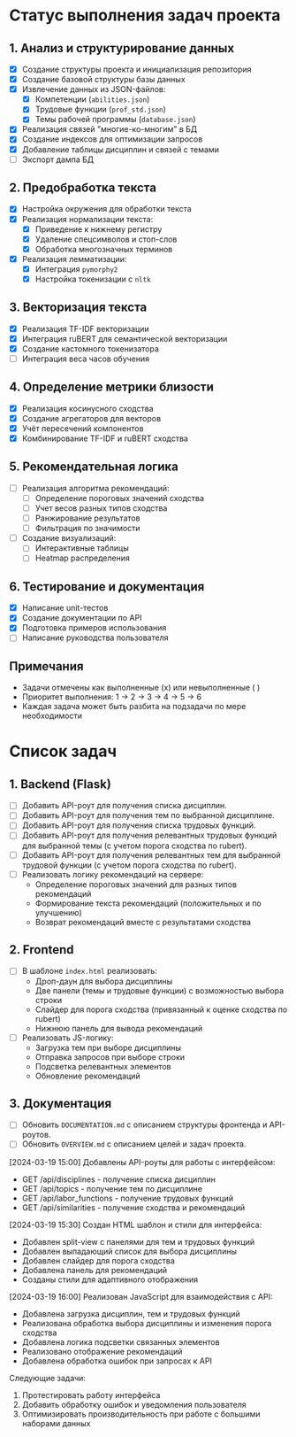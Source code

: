 # Статус выполнения задач проекта

## 1. Анализ и структурирование данных
- [x] Создание структуры проекта и инициализация репозитория
- [x] Создание базовой структуры базы данных
- [x] Извлечение данных из JSON-файлов:
  - [x] Компетенции (`abilities.json`)
  - [x] Трудовые функции (`prof_std.json`)
  - [x] Темы рабочей программы (`database.json`)
- [x] Реализация связей "многие-ко-многим" в БД
- [x] Создание индексов для оптимизации запросов
- [x] Добавление таблицы дисциплин и связей с темами
- [ ] Экспорт дампа БД

## 2. Предобработка текста
- [x] Настройка окружения для обработки текста
- [x] Реализация нормализации текста:
  - [x] Приведение к нижнему регистру
  - [x] Удаление спецсимволов и стоп-слов
  - [x] Обработка многозначных терминов
- [x] Реализация лемматизации:
  - [x] Интеграция `pymorphy2`
  - [x] Настройка токенизации с `nltk`

## 3. Векторизация текста
- [x] Реализация TF-IDF векторизации
- [x] Интеграция ruBERT для семантической векторизации
- [x] Создание кастомного токенизатора
- [ ] Интеграция веса часов обучения

## 4. Определение метрики близости
- [x] Реализация косинусного сходства
- [x] Создание агрегаторов для векторов
- [x] Учёт пересечений компонентов
- [x] Комбинирование TF-IDF и ruBERT сходства

## 5. Рекомендательная логика
- [ ] Реализация алгоритма рекомендаций:
  - [ ] Определение пороговых значений сходства
  - [ ] Учет весов разных типов сходства
  - [ ] Ранжирование результатов
  - [ ] Фильтрация по значимости
- [ ] Создание визуализаций:
  - [ ] Интерактивные таблицы
  - [ ] Heatmap распределения

## 6. Тестирование и документация
- [x] Написание unit-тестов
- [x] Создание документации по API
- [x] Подготовка примеров использования
- [ ] Написание руководства пользователя

## Примечания
- Задачи отмечены как выполненные (x) или невыполненные ( )
- Приоритет выполнения: 1 → 2 → 3 → 4 → 5 → 6
- Каждая задача может быть разбита на подзадачи по мере необходимости

# Список задач

## 1. Backend (Flask)
- [ ] Добавить API-роут для получения списка дисциплин.
- [ ] Добавить API-роут для получения тем по выбранной дисциплине.
- [ ] Добавить API-роут для получения списка трудовых функций.
- [ ] Добавить API-роут для получения релевантных трудовых функций для выбранной темы (с учетом порога сходства по rubert).
- [ ] Добавить API-роут для получения релевантных тем для выбранной трудовой функции (с учетом порога сходства по rubert).
- [ ] Реализовать логику рекомендаций на сервере:
  - Определение пороговых значений для разных типов рекомендаций
  - Формирование текста рекомендаций (положительных и по улучшению)
  - Возврат рекомендаций вместе с результатами сходства

## 2. Frontend
- [ ] В шаблоне `index.html` реализовать:
  - Дроп-даун для выбора дисциплины
  - Две панели (темы и трудовые функции) с возможностью выбора строки
  - Слайдер для порога сходства (привязанный к оценке сходства по rubert)
  - Нижнюю панель для вывода рекомендаций
- [ ] Реализовать JS-логику:
  - Загрузка тем при выборе дисциплины
  - Отправка запросов при выборе строки
  - Подсветка релевантных элементов
  - Обновление рекомендаций

## 3. Документация
- [ ] Обновить `DOCUMENTATION.md` с описанием структуры фронтенда и API-роутов.
- [ ] Обновить `OVERVIEW.md` с описанием целей и задач проекта.

[2024-03-19 15:00] Добавлены API-роуты для работы с интерфейсом:
- GET /api/disciplines - получение списка дисциплин
- GET /api/topics - получение тем по дисциплине
- GET /api/labor_functions - получение трудовых функций
- GET /api/similarities - получение сходства и рекомендаций

[2024-03-19 15:30] Создан HTML шаблон и стили для интерфейса:
- Добавлен split-view с панелями для тем и трудовых функций
- Добавлен выпадающий список для выбора дисциплины
- Добавлен слайдер для порога сходства
- Добавлена панель для рекомендаций
- Созданы стили для адаптивного отображения

[2024-03-19 16:00] Реализован JavaScript для взаимодействия с API:
- Добавлена загрузка дисциплин, тем и трудовых функций
- Реализована обработка выбора дисциплины и изменения порога сходства
- Добавлена логика подсветки связанных элементов
- Реализовано отображение рекомендаций
- Добавлена обработка ошибок при запросах к API

Следующие задачи:
1. Протестировать работу интерфейса
2. Добавить обработку ошибок и уведомления пользователя
3. Оптимизировать производительность при работе с большими наборами данных
